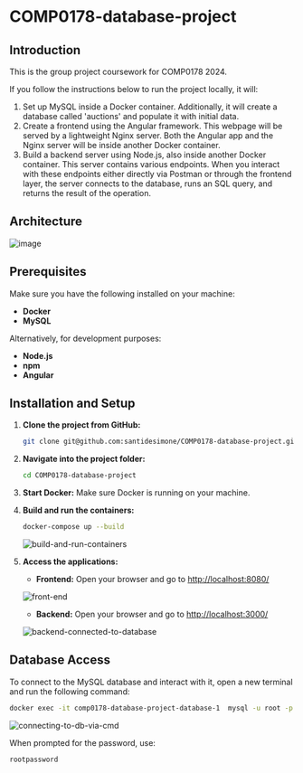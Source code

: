 # COMP0178-database-project

## Introduction

This is the group project coursework for COMP0178 2024.

If you follow the instructions below to run the project locally, it will:

1. Set up MySQL inside a Docker container. Additionally, it will create a database called 'auctions' and populate it with initial data.  
2. Create a frontend using the Angular framework. This webpage will be served by a lightweight Nginx server. Both the Angular app and the Nginx server will be inside another Docker container.  
3. Build a backend server using Node.js, also inside another Docker container. This server contains various endpoints. When you interact with these endpoints either directly via Postman or through the frontend layer, the server connects to the database, runs an SQL query, and returns the result of the operation.

## Architecture

![image](https://drive.google.com/uc?export=view&id=19uT5MEb1Zp0-OzAZ5ecBEYZDIi-YqwQM) 

## Prerequisites

Make sure you have the following installed on your machine:

- **Docker**
- **MySQL**

Alternatively, for development purposes:

- **Node.js**
- **npm**
- **Angular**

## Installation and Setup

1. **Clone the project from GitHub:**
   ```bash
   git clone git@github.com:santidesimone/COMP0178-database-project.git
   ```

2. **Navigate into the project folder:**
   ```bash
   cd COMP0178-database-project
   ```

3. **Start Docker:**
   Make sure Docker is running on your machine.

4. **Build and run the containers:**
   ```bash
   docker-compose up --build
   ```
   ![build-and-run-containers](https://i.giphy.com/media/v1.Y2lkPTc5MGI3NjExY2JvYmh2dTJ5ODIwZjRscnE4dTMzY3h5N2c3aW5kc2I1YXJzZmFqaiZlcD12MV9pbnRlcm5hbF9naWZfYnlfaWQmY3Q9Zw/aDidd9H1Sj5IZRMQ2S/giphy.gif)

5. **Access the applications:**
   - **Frontend:** Open your browser and go to [http://localhost:8080/](http://localhost:8080/)

   ![front-end](https://i.giphy.com/media/v1.Y2lkPTc5MGI3NjExYzB2NHp2ZWNhM2tjY2h6ZHdoMTZteWNxYW4xOWR5MzJkcmNubmVodSZlcD12MV9pbnRlcm5hbF9naWZfYnlfaWQmY3Q9Zw/qHyAD4hxyahL48yBZD/giphy.gif)

   - **Backend:** Open your browser and go to [http://localhost:3000/](http://localhost:3000/)

   ![backend-connected-to-database](https://i.giphy.com/media/v1.Y2lkPTc5MGI3NjExaDA2c2pnNHJqeXZuMmQ4OTU3ZGhmajE4ZGMxNnA2cTdmNzVnMWxkcyZlcD12MV9pbnRlcm5hbF9naWZfYnlfaWQmY3Q9Zw/9sX6eAdgq9WEjRxjBi/giphy.gif)


## Database Access

To connect to the MySQL database and interact with it, open a new terminal and run the following command:

```bash
docker exec -it comp0178-database-project-database-1  mysql -u root -p
```

![connecting-to-db-via-cmd](https://i.giphy.com/media/v1.Y2lkPTc5MGI3NjExY3ZkZzRtbWxtbW9pMXVkNGVxcnMyY3pjcWh1ZnJqZGI2NnRhNmZ3dSZlcD12MV9pbnRlcm5hbF9naWZfYnlfaWQmY3Q9Zw/9oNn5lkNwx2O51ipKN/giphy.gif)

When prompted for the password, use:
```
rootpassword
```
